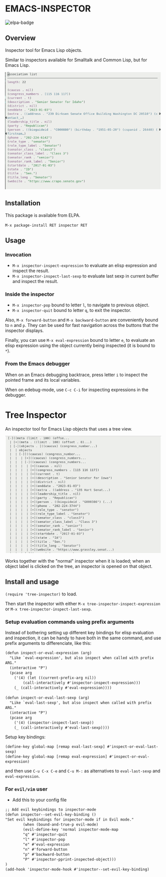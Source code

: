 # EMACS-INSPECTOR

![elpa-badge](https://elpa.gnu.org/packages/inspector.svg)

## Overview

Inspector tool for Emacs Lisp objects.

Similar to inspectors available for Smalltalk and Common Lisp, but for Emacs Lisp.

![emacs-inspector.png](emacs-inspector.png "Emacs Inspector")

## Installation

This package is available from ELPA.

`M-x package-install RET inspector RET`

## Usage

### Invocation

* `M-x inspector-inspect-expression` to evaluate an elisp expression and inspect the result.
* `M-x inspector-inspect-last-sexp` to evaluate last sexp in current buffer and inspect the result.

### Inside the inspector

* `M-x inspector-pop` bound to letter `l`, to navigate to previous object.
* `M-x inspector-quit` bound to letter `q`, to exit the inspector.

Also, `M-x forward-button` and `M-x backward-button` are conveniently bound to `n` and `p`. 
They can be used for fast navigation across the buttons that the inspector displays.

Finally, you can use `M-x eval-expression` bound to letter `e`, to evaluate an elisp expression using the object currently being inspected (it is bound to `*`).

### From the Emacs debugger

When on an Emacs debugging backtrace, press letter `i` to inspect the pointed frame and its local variables.

When on edebug-mode, use `C-c C-i` for inspecting expressions in the debugger.

# Tree Inspector

An inspector tool for Emacs Lisp objects that uses a tree view.

![tree-inspector.png](tree-inspector.png "Tree Inspector")

Works together with the "normal" inspector when it is loaded; when an object label is clicked on the tree, an inspector is opened on that object.

## Install and usage

`(require 'tree-inspector)` to load.

Then start the inspector with either `M-x tree-inspector-inspect-expression` or `M-x tree-inspector-inspect-last-sexp`.

### Setup evaluation commands using prefix arguments

Instead of bothering setting up different key bindings for elisp evaluation and inspection, it can be handy to have both in the same command, and use prefix arguments to differenciate, like this:

```emacs-lisp
(defun inspect-or-eval-expression (arg)
  "Like `eval-expression', but also inspect when called with prefix ARG."
  (interactive "P")
  (pcase arg
    ('(4) (let ((current-prefix-arg nil))
	    (call-interactively #'inspector-inspect-expression)))
    (_ (call-interactively #'eval-expression))))
	
(defun inspect-or-eval-last-sexp (arg)
  "Like `eval-last-sexp', but also inspect when called with prefix ARG."
  (interactive "P")
  (pcase arg
    ('(4) (inspector-inspect-last-sexp))
    (_ (call-interactively #'eval-last-sexp))))
```

Setup key bindings:

```emacs-lisp
(define-key global-map [remap eval-last-sexp] #'inspect-or-eval-last-sexp)
(define-key global-map [remap eval-expression] #'inspect-or-eval-expression)
```
and then use `C-u C-x C-e` and `C-u M-:` as alternatives to `eval-last-sexp` and `eval-expression`.

### For `evil/vim` user

- Add this to your config file
```emacs-lisp
;; Add evil keybindings to inspector-mode
(defun inspector--set-evil-key-binding ()
"Set evil keybindings for inspector-mode if in Evil mode."
        (when (bound-and-true-p evil-mode)
        (evil-define-key 'normal inspector-mode-map
        "q" #'inspector-quit
        "l" #'inspector-pop
        "e" #'eval-expression
        "n" #'forward-button
        "p" #'backward-button
        "P" #'inspector-pprint-inspected-object)))
)
(add-hook 'inspector-mode-hook #'inspector--set-evil-key-binding)
```

